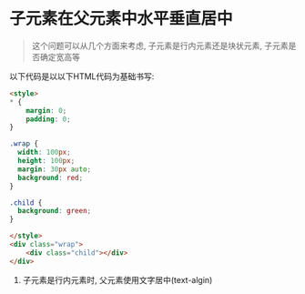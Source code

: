 # 子元素在父元素中水平垂直居中

> 这个问题可以从几个方面来考虑, 子元素是行内元素还是块状元素, 子元素是否确定宽高等

以下代码是以以下HTML代码为基础书写:

```html
<style>
* {
	margin: 0;
	padding: 0;
}

.wrap {
  width: 100px;
  height: 100px;
  margin: 30px auto;
  background: red;
}

.child {
  background: green;
}

</style>
<div class="wrap">
	<div class="child"></div>
</div>

```


1. 子元素是行内元素时, 父元素使用文字居中(text-algin)
